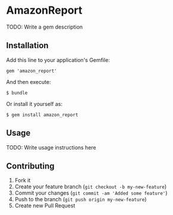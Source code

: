 # AmazonReport

TODO: Write a gem description

## Installation

Add this line to your application's Gemfile:

    gem 'amazon_report'

And then execute:

    $ bundle

Or install it yourself as:

    $ gem install amazon_report

## Usage

TODO: Write usage instructions here

## Contributing

1. Fork it
2. Create your feature branch (`git checkout -b my-new-feature`)
3. Commit your changes (`git commit -am 'Added some feature'`)
4. Push to the branch (`git push origin my-new-feature`)
5. Create new Pull Request
